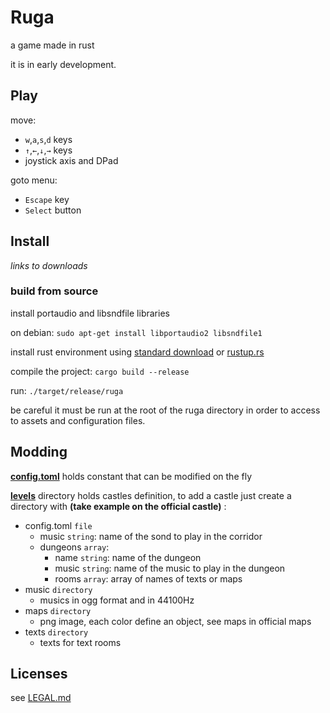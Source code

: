 # Ruga

a game made in rust

it is in early development.

## Play

move:
 * `w`,`a`,`s`,`d` keys
 * `↑`,`←`,`↓`,`→` keys
 * joystick axis and DPad

goto menu:
 * `Escape` key
 * `Select` button

## Install

*links to downloads*

### build from source

install portaudio and libsndfile libraries

on debian: `sudo apt-get install libportaudio2 libsndfile1`

install rust environment using [standard download](https://www.rust-lang.org/en-US/downloads.html) or [rustup.rs](https://rustup.rs/)

compile the project: `cargo build --release`

run: `./target/release/ruga`

be careful it must be run at the root of the ruga directory in order to access to assets and configuration files.

## Modding

[**config.toml**](config.toml) holds constant that can be modified on the fly

[**levels**](levels) directory holds castles definition, to add a castle just create a directory with **(take example on the official castle)** :
* config.toml `file`
  * music `string`: name of the sond to play in the corridor
  * dungeons `array`:
    * name `string`: name of the dungeon
	* music `string`: name of the music to play in the dungeon
	* rooms `array`: array of names of texts or maps
* music `directory`
  * musics in ogg format and in 44100Hz
* maps `directory`
  * png image, each color define an object, see maps in official maps
* texts `directory`
  * texts for text rooms

## Licenses

see [LEGAL.md](LEGAL.md)
